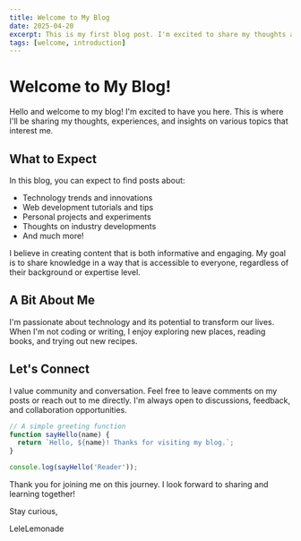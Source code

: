 ```yaml
---
title: Welcome to My Blog
date: 2025-04-20
excerpt: This is my first blog post. I'm excited to share my thoughts and experiences with you.
tags: [welcome, introduction]
---
```


# Welcome to My Blog!

Hello and welcome to my blog! I'm excited to have you here. This is where I'll be sharing my thoughts, experiences, and insights on various topics that interest me.

## What to Expect

In this blog, you can expect to find posts about:

- Technology trends and innovations
- Web development tutorials and tips
- Personal projects and experiments
- Thoughts on industry developments
- And much more!

I believe in creating content that is both informative and engaging. My goal is to share knowledge in a way that is accessible to everyone, regardless of their background or expertise level.

## A Bit About Me

I'm passionate about technology and its potential to transform our lives. When I'm not coding or writing, I enjoy exploring new places, reading books, and trying out new recipes.

## Let's Connect

I value community and conversation. Feel free to leave comments on my posts or reach out to me directly. I'm always open to discussions, feedback, and collaboration opportunities.

```javascript
// A simple greeting function
function sayHello(name) {
  return `Hello, ${name}! Thanks for visiting my blog.`;
}

console.log(sayHello('Reader'));
```

Thank you for joining me on this journey. I look forward to sharing and learning together!

Stay curious,

LeleLemonade
